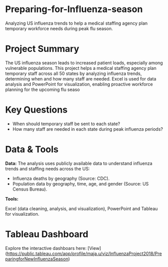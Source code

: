 # Preparing-for-Influenza-season
Analyzing US influenza trends to help a medical staffing agency plan temporary workforce needs during peak flu season.
# Project Summary
The US influenza season leads to increased patient loads, especially among vulnerable populations. This project helps a medical staffing agency plan temporary staff across all 50 states by analyzing influenza trends, determining when and how many staff are needed. Excel is used for data analysis and PowerPoint for visualization, enabling proactive workforce planning for the upcoming flu seaso
# Key Questions
- When should temporary staff be sent to each state?
- How many staff are needed in each state during peak influenza periods?
# Data & Tools
**Data:** The analysis uses publicly available data to understand influenza trends and staffing needs across the US: 

- Influenza deaths by geography (Source: CDC).
- Population data by geography, time, age, and gender (Source: US Census Bureau).

**Tools:**

Excel (data cleaning, analysis, and visualization), PowerPoint and Tableau for visualization.
# Tableau Dashboard
Explore the interactive dashboars here: [View] (https://public.tableau.com/app/profile/maja.u/viz/InfluenzaProject2018/PreparingforNewInfluenzaSeason)

